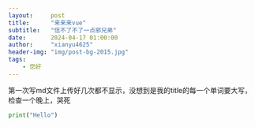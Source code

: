 ```yaml
---
layout:     post
title:      "来来来vue"
subtitle:   "信不了不了一点邪兄弟"
date:       2024-04-17 01:00:00
author:     "xianyu4625"
header-img: "img/post-bg-2015.jpg"
tags:
    - 您好
---
```


第一次写md文件上传好几次都不显示，没想到是我的title的每一个单词要大写，检查一个晚上，哭死

```python
print("Hello")
```